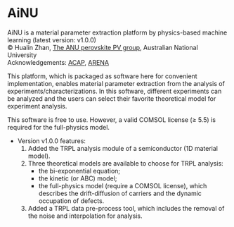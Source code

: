 # AiNU 
AiNU is a material parameter extraction platform by physics-based machine learning (latest version: v1.0.0) <br>
© Hualin Zhan, [The ANU perovskite PV group](https://www.perovskitegroup.com.au/), Australian National University <br> 
Acknowledgements: [ACAP](https://www.acap.org.au/), [ARENA](https://arena.gov.au/)

This platform, which is packaged as software here for convenient implementation, enables material parameter extraction from the analysis of experiments/characterizations. In this software, different experiments can be analyzed and the users can select their favorite theoretical model for experiment analysis. 

This software is free to use. However, a valid COMSOL license (≥ 5.5) is required for the full-physics model.

* Version v1.0.0 features:
  1. Added the TRPL analysis module of a semiconductor (1D material model). <br>
  2. Three theoretical models are available to choose for TRPL analysis:
     * the bi-exponential equation;
     * the kinetic (or ABC) model;
     * the full-physics model (require a COMSOL license), which describes the drift-diffusion of carriers and the dynamic occupation of defects. <br>
  4. Added a TRPL data pre-process tool, which includes the removal of the noise and interpolation for analysis.
